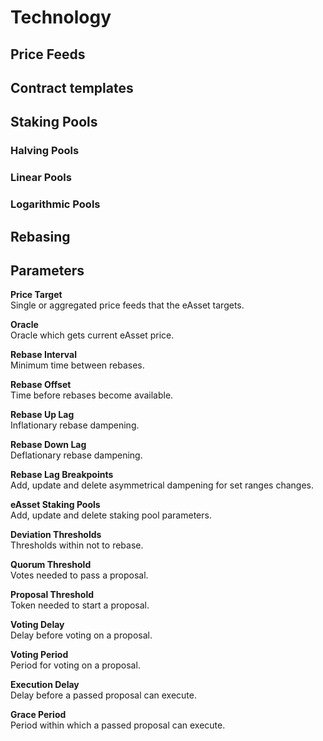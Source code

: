 # Technology

## Price Feeds

## Contract templates

## Staking Pools

### Halving Pools

### Linear Pools

### Logarithmic Pools

## Rebasing

## Parameters

**Price Target**  
Single or aggregated price feeds that the eAsset targets. 

**Oracle**  
Oracle which gets current eAsset price.

**Rebase Interval**  
Minimum time between rebases.

**Rebase Offset**  
Time before rebases become available.

**Rebase Up Lag**  
Inflationary rebase dampening.

**Rebase Down Lag**  
Deflationary rebase dampening.

**Rebase Lag Breakpoints**  
Add, update and delete asymmetrical dampening for set ranges changes.

**eAsset Staking Pools**  
Add, update and delete staking pool parameters.

**Deviation Thresholds**  
Thresholds within not to rebase.

**Quorum Threshold**  
Votes needed to pass a proposal.

**Proposal Threshold**  
Token needed to start a proposal.

**Voting Delay**  
Delay before voting on a proposal.

**Voting Period**  
Period for voting on a proposal.

**Execution Delay**  
Delay before a passed proposal can execute.

**Grace Period**  
Period within which a passed proposal can execute.
